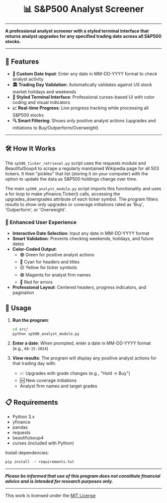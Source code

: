 <h1 align="center"><b>📊 S&P500 Analyst Screener</b></h1>

---

<b>A professional analyst screener with a styled terminal interface that returns analyst upgrades for any specified trading date across all S&P500 stocks.</b>

---

## 🚀 Features

- **📅 Custom Date Input**: Enter any date in MM-DD-YYYY format to check analyst activity
- **🏛️ Trading Day Validation**: Automatically validates against US stock market holidays and weekends
- **🎨 Styled Terminal Interface**: Professional curses-based UI with color coding and visual indicators
- **📈 Real-time Progress**: Live progress tracking while processing all S&P500 stocks
- **🔍 Smart Filtering**: Shows only positive analyst actions (upgrades and initiations to Buy/Outperform/Overweight)

---

## 🛠️ How It Works

The `sp500_ticker_retrieval.py` script uses the requests module and BeautifulSoup4 to scrape a regularly maintained Wikipedia page for all 503 tickers. It then "pickles" that list (storing it on your computer) with the option to update the data as S&P500 holdings change over time.

The main `sp500_analyst_module.py` script imports this functionality and uses a for loop to make yfinance.Ticker() calls, accessing the upgrades_downgrades attribute of each ticker symbol. The program filters results to show only upgrades or coverage initiations rated as 'Buy', 'Outperform', or 'Overweight'.

### 🎯 Enhanced User Experience

- **Interactive Date Selection**: Input any date in MM-DD-YYYY format
- **Smart Validation**: Prevents checking weekends, holidays, and future dates
- **Color-Coded Output**: 
  - 🟢 Green for positive analyst actions
  - 🔵 Cyan for headers and titles
  - 🟡 Yellow for ticker symbols
  - 🟣 Magenta for analyst firm names
  - 🔴 Red for errors
- **Professional Layout**: Centered headers, progress indicators, and pagination

## 🚦 Usage

1. **Run the program**:
   ```bash
   cd src/
   python sp500_analyst_module.py
   ```

2. **Enter a date**: When prompted, enter a date in MM-DD-YYYY format (e.g., `08-15-2024`)

3. **View results**: The program will display any positive analyst actions for that trading day with:
   - 📈 Upgrades with grade changes (e.g., "Hold → Buy")
   - 🆕 New coverage initiations
   - Analyst firm names and target grades

## 📋 Requirements

- Python 3.x
- yfinance
- pandas
- requests
- beautifulsoup4
- curses (included with Python)

Install dependencies:
```bash
pip install -r requirements.txt
```

---

<b>*Please be informed that use of this program does not constitute financial advice and is intended for research purposes only.*</b>

---

This work is licensed under the [MIT License](https://github.com/csirick2020/Analyst_Screener/blob/main/LICENSE)
